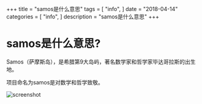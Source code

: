 +++
title = "samos是什么意思"
tags = [
    "info",
]
date = "2018-04-14"
categories = [
    "info",
]
description = "samos是什么意思"
+++

# samos是什么意思?

Samos（萨摩斯岛），是希腊第9大岛屿，著名数学家和哲学家毕达哥拉斯的出生地。

项目命名为samos是对数学和哲学致敬。

![screenshot](/img/samos.png)


